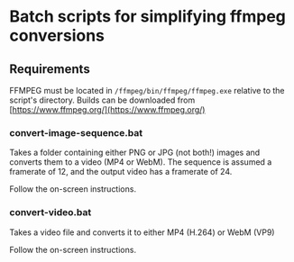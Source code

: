 # Batch scripts for simplifying ffmpeg conversions

## Requirements

FFMPEG must be located in `/ffmpeg/bin/ffmpeg/ffmpeg.exe` relative to the script's directory. Builds can be downloaded from [https://www.ffmpeg.org/](https://www.ffmpeg.org/)

### convert-image-sequence.bat
Takes a folder containing either PNG or JPG (not both!) images and converts them to a video (MP4 or WebM). 
The sequence is assumed a framerate of 12, and the output video has a framerate of 24.

Follow the on-screen instructions.

### convert-video.bat
Takes a video file and converts it to either MP4 (H.264) or WebM (VP9)

Follow the on-screen instructions.
